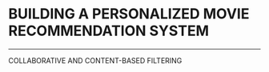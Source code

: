 # BUILDING A PERSONALIZED MOVIE RECOMMENDATION SYSTEM
---
COLLABORATIVE AND CONTENT-BASED FILTERING 
